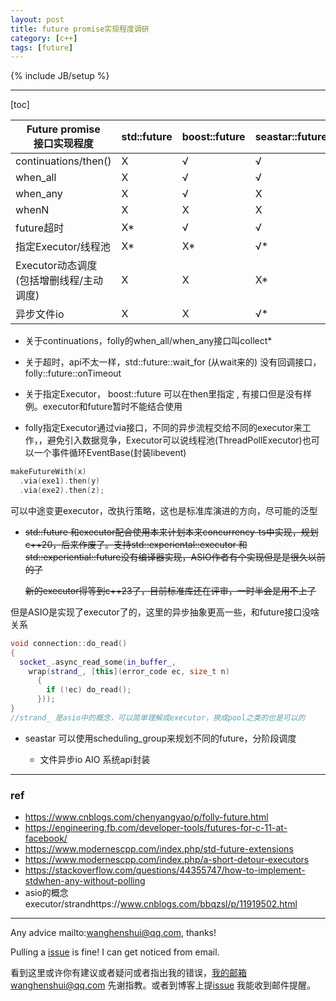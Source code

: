 ```yaml
---
layout: post
title: future promise实现程度调研
category: [c++]
tags: [future]
---
```

{% include JB/setup %}

---

[toc]

| Future promise<br>接口实现程度              | std::future | boost::future | seastar::future | Folly::Future |
| ------------------------------------------- | ----------- | ------------- | --------------- | ------------- |
| continuations/then()                        | X           | √             | √               | √             |
| when_all                                    | X           | √             | √               | √*            |
| when_any                                    | X           | √             | X               | √             |
| whenN                                       | X           | X             | X               | √             |
| future超时                                  | X*          | √             | √               | √             |
| 指定Executor/线程池                         | X*          | X*            | √*              | √             |
| Executor动态调度<br>(包括增删线程/主动调度) | X           | X             | X*              | X*            |
| 异步文件io                                  | X           | X             | √*              | √*            |



- 关于continuations，folly的when_all/when_any接口叫collect*

- 关于超时，api不太一样，std::future::wait_for (从wait来的) 没有回调接口，folly::future::onTimeout

- 关于指定Executor， boost::future 可以在then里指定 , 有接口但是没有样例。executor和future暂时不能结合使用

  

- folly指定Executor通过via接口，不同的异步流程交给不同的executor来工作，，避免引入数据竞争，Executor可以说线程池(ThreadPollExecutor)也可以一个事件循环EventBase(封装libevent)

```c++
makeFutureWith(x)
  .via(exe1).then(y)
  .via(exe2).then(z);
```

可以中途变更executor，改执行策略，这也是标准库演进的方向，尽可能的泛型

- ~~std::future 和executor配合使用本来计划本来concurrency-ts中实现，规划c++20，后来作废了。支持std::experiental::executor 和std::experiential::future没有编译器实现，ASIO作者有个实现但是是很久以前的了~~

  ~~新的executor得等到c++23了，目前标准库还在评审，一时半会是用不上了~~

但是ASIO是实现了executor了的，这里的异步抽象更高一些，和future接口没啥关系

```c++
void connection::do_read() 
{
  socket_.async_read_some(in_buffer_, 
    wrap(strand_, [this](error_code ec, size_t n)
      {
        if (!ec) do_read();
      }));
}
//strand_ 是asio中的概念，可以简单理解成executor，换成pool之类的也是可以的 
```

- seastar 可以使用scheduling_group来规划不同的future，分阶段调度

  - 文件异步io AIO 系统api封装



---

### ref

- https://www.cnblogs.com/chenyangyao/p/folly-future.html
- https://engineering.fb.com/developer-tools/futures-for-c-11-at-facebook/
- https://www.modernescpp.com/index.php/std-future-extensions
- https://www.modernescpp.com/index.php/a-short-detour-executors
- https://stackoverflow.com/questions/44355747/how-to-implement-stdwhen-any-without-polling
- asio的概念 executor/strandhttps://www.cnblogs.com/bbqzsl/p/11919502.html




---

Any advice mailto:wanghenshui@qq.com, thanks! 

Pulling a [issue](https://github.com/wanghenshui/wanghenshui.github.io/issues/new) is fine! I can get noticed from email.

看到这里或许你有建议或者疑问或者指出我的错误，我的邮箱wanghenshui@qq.com 先谢指教。或者到博客上提[issue](https://github.com/wanghenshui/wanghenshui.github.io/issues/new) 我能收到邮件提醒。